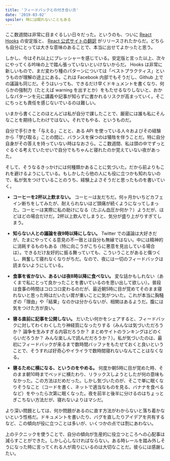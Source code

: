 ```yaml
---
title: 'フィードバックとの付き合い方'
date: '2019-03-02'
spoiler: 時には眠れないこともある
---
```


ここ数週間は非常に目まぐるしい日々だった。というのも、ついに [React Hooks](https://reactjs.org/blog/2019/02/06/react-v16.8.0.html) の安定版と、 [React 公式サイトの翻訳](https://reactjs.org/blog/2019/02/23/is-react-translated-yet.html) がリリースされたからだ。どちらも自分にとっては大きな意味のあることで、本当に出せてよかったと思う。

しかし、今はそれ以上にプレッシャーを感じている。安定版と言った以上、次々にやってくる吟味の上で踏ん張っていないといけないからだ。 Hooks は非常に新しいもので、まだ変わり種のパターンについては「ベストプラクティス」というものが理解の途上にある。これは Facebook 内部でもそうだし、Github 上での議論も同じだ。そうはいっても、できるだけ早くドキュメントを書くなり、何らかの強制力（たとえば warning を出すとか）をもたせるなりしないと、おかしなパターンを元に講義や記事が知らずに書かれるリスクが高まっていく。そこにちっとも責任を感じないでいるのは難しい。

いまから書くことのほとんどは私が自分で課したことで、厳密には誰も私にそんなことを期待したわけではない。それでもやる、というものだ。

自分で手引きを「与える」ことと、ある API を使っている人々およびその経験から「学び取る」ことの間に、バランスを保つのは犠牲を伴うことだ。特に自分自身がその答えを持っていない時はなおさら。ここ数週間、私は頭の中でずっとぐるぐる考えていたせいで自分でもちゃんと寝れたのか覚えていない夜があった。

そして、そうなるきっかけには何種類かあることに気づいた。だから前よりもこれを避けるようにしている。もしかしたら他の人にも役に立つかも知れないので、私が気をつけていることのうち、経験上よさそうだと思ったものを書いていく。

* **コーヒーを2杯以上飲まない。** コーヒーは友だちだ。何ヶ月かいちどカフェイン断ちをしてみたが、耐えられないほど頭痛が続くようになってしまった。コーヒーは実際に私の助けになる（たぶん血圧か何か？）ようだが、ほどほどの場合だけだ。2杯以上飲んでしまうと、気分が盛り上がりすぎてしまう。

* **知らない人との議論を夜9時以降にしない。** Twitter での議論は大好きだが、たまにやってくる意見の不一致とは自分も無縁ではない。中には精神的に消耗するものもある（特に向こうがこちらに悪意を見出している場合は）。できるだけ友好的に振る舞っていても、こういうことがあると傷つくし、興奮して寝れなくなりがちだ。なので、夜には一切のフィードバックは読まないようにしている。

* **食事を省かない、あるいは夜8時以降に食べない。** 変な話かもしれない（あくまで私にとって良かったことを書いているのを思い出して欲しい）。普段は食事の時間はコロコロ変わるのだが、最近朝5時に目が覚めてそのまま寝れないと思った時はだいたい胃が重いことに気がついた。これが本当に胸騒ぎの「理由」や「結果」なのかは分からないが、相関はあるようだ。腹には気をつけた方が良い。

* **寝る直前に記事を公開しない。** だいたい何かをシェアすると、フィードバックに対してわくわくしたり神経質になったりする（みんなは気づいただろうか？ 論争を生みすぎる内容だろうか？ まとめサイトのランキングはどのくらいだろうか？ みんな楽しんで読んだだろうか？）。私が気づいたのは、最初にフィードバックが来るまで数時間バッファをもたせておくと良いということで、そうすれば好奇心やイライラで数時間寝れないなんてことはなくなる。

* **寝るために横になる、というのをやめる。** 何度か朝5時に目が覚めた時、そのまま朝10時までベッドに横たわり、リラックスしようとしたが何の意味もなかった。この方法はだめだった。しかし気づいたのが、そこで単に眠くなりそうなこと（コードを書く、ネットで適当なものを見る、バナナを食べるなど）をやったら次第に眠くなった。夜を前半と後半に分けるのはちょっとぎこちない方法だが、寝れないよりはマシだ。

より深い問題としては、何か問題があるのに直す方法がわからないと落ち着かないという性格だ。ドキュメントを書いたり、バグを直したりアイデアを共有するなど、この傾向が役に立つことは多いが、いくつかの点では割にあわない。

上のテクニックを使うことで、自分の傾向が生産的に役立つところへの心配事は減らすことができた。しかし心しなければならない。ある時レールを踏み外しそうになった時に言ってくれる人が周りにいるのは大切なことだ。彼らには感謝したい。
